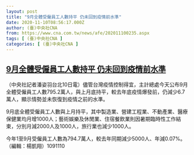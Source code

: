```yaml
---
layout: post
title: "9月全體受僱員工人數持平 仍未回到疫情前水準"
date: 2020-11-10T08:56:17.000Z
author: (臺)中央社CNA
from: https://www.cna.com.tw/news/afe/202011100235.aspx
tags: [ (臺)中央社CNA ]
categories: [ (臺)中央社CNA ]
---
```

<!--1604998577000-->
[9月全體受僱員工人數持平 仍未回到疫情前水準](https://www.cna.com.tw/news/afe/202011100235.aspx)
------

<div>
<div></div><div class="paragraph"><p>（中央社記者潘姿羽台北10日電）儘管台灣疫情控制得宜，主計總處今天公布9月全體受僱員工人數795.2萬人，與上月底持平，較去年底疫情爆發前，仍減少6.7萬人，顯示情勢並未恢復到疫情之前的水準。</p><p>9月底全體受僱員工人數與上月持平，其中製造業、營建工程業、不動產業、醫療保健業均月增1000人；藝術娛樂及休閒業、住宿餐飲業則因暑期臨時性工作結束，分別月減2000人及1000人，旅行業也減少1000人。</p><p>今年1至9月受僱員工人數為794.7萬人，較去年同期減少5000人、年減0.07%。（編輯：楊凱翔）1091110</p></div>
</div>
